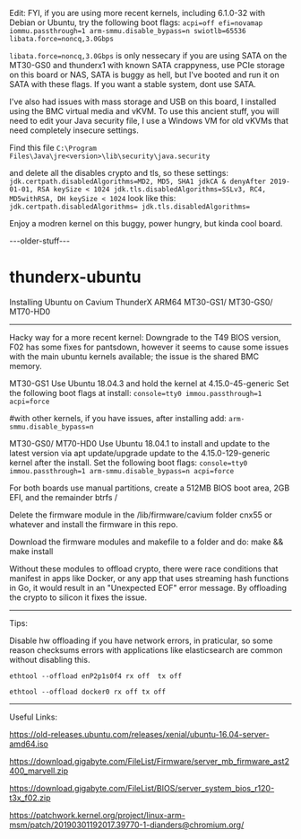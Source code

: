 Edit: FYI, if you are using more recent kernels, including 6.1.0-32 with Debian or Ubuntu, try the following boot flags:
`acpi=off efi=novamap iommu.passthrough=1 arm-smmu.disable_bypass=n swiotlb=65536 libata.force=noncq,3.0Gbps`

`libata.force=noncq,3.0Gbps` is only nessecary if you are using SATA on the MT30-GS0 and thunderx1 with known SATA crappyness, use PCIe storage on this board or NAS, SATA is buggy as hell, but I've booted and run it on SATA with these flags. If you want a stable system, dont use SATA. 

I've also had issues with mass storage and USB on this board, I installed using the BMC virtual media and vKVM. To use this ancient stuff, you will need to edit your Java security file, I use a Windows VM for old vKVMs that need completely insecure settings. 

Find this file `C:\Program Files\Java\jre<version>\lib\security\java.security`

and delete all the disables crypto and tls, so these settings:
`jdk.certpath.disabledAlgorithms=MD2, MD5, SHA1 jdkCA & denyAfter 2019-01-01, RSA keySize < 1024
jdk.tls.disabledAlgorithms=SSLv3, RC4, MD5withRSA, DH keySize < 1024`
look like this:
`jdk.certpath.disabledAlgorithms=
jdk.tls.disabledAlgorithms=`

Enjoy a modren kernel on this buggy, power hungry, but kinda cool board. 

---older-stuff---
# thunderx-ubuntu
Installing Ubuntu on Cavium ThunderX ARM64 MT30-GS1/ MT30-GS0/ MT70-HD0

----------

Hacky way for a more recent kernel:
Downgrade to the T49 BIOS version, F02 has some fixes for pantsdown, however it seems to cause some issues with the main ubuntu kernels available; the issue is the shared BMC memory.

MT30-GS1
Use Ubuntu 18.04.3 and hold the kernel at 4.15.0-45-generic
Set the following boot flags at install: 
`console=tty0 immou.passthrough=1 acpi=force` 

#with other kernels, if you have issues, after installing add: 
`arm-smmu.disable_bypass=n`

MT30-GS0/ MT70-HD0
Use Ubuntu 18.04.1 to install and update to the latest version via apt update/upgrade update to the 4.15.0-129-generic kernel after the install. 
Set the following boot flags: 
`console=tty0 immou.passthrough=1 arm-smmu.disable_bypass=n acpi=force`

For both boards use manual partitions, create a 512MB BIOS boot area, 2GB EFI, and the remainder btrfs /

Delete the firmware module in the /lib/firmware/cavium folder cnx55 or whatever and install the firmware in this repo.

Download the firmware modules and makefile to a folder and do:
make && make install

Without these modules to offload crypto, there were race conditions that manifest in apps like Docker, or any app that uses streaming hash functions in Go, it would result in an "Unexpected EOF" error message. By offloading the crypto to silicon it fixes the issue. 

----------
Tips:

Disable hw offloading if you have network errors, in praticular, so some reason checksums errors with applications like elasticsearch are common without disabling this. 

`ethtool --offload enP2p1s0f4 rx off  tx off`

`ethtool --offload docker0 rx off tx off`

----------
Useful Links:

https://old-releases.ubuntu.com/releases/xenial/ubuntu-16.04-server-amd64.iso

https://download.gigabyte.com/FileList/Firmware/server_mb_firmware_ast2400_marvell.zip

https://download.gigabyte.com/FileList/BIOS/server_system_bios_r120-t3x_f02.zip

https://patchwork.kernel.org/project/linux-arm-msm/patch/20190301192017.39770-1-dianders@chromium.org/
